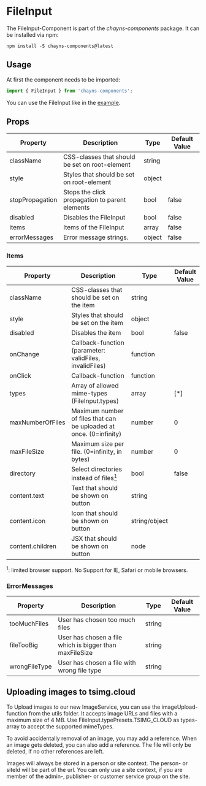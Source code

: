 # FileInput #

The FileInput-Component is part of the *chayns-components* package. It can be installed via npm:

    npm install -S chayns-components@latest


## Usage ##

At first the component needs to be imported:

```jsx harmony
import { FileInput } from 'chayns-components';
```

You can use the FileInput like in the [example](https://github.com/TobitSoftware/chayns-components/blob/master/examples/react-chayns-file_input/Example.jsx).


## Props ##
| Property          | Description                                                                | Type          | Default Value |
|-------------------|----------------------------------------------------------------------------|---------------|---------------|
| className         | CSS-classes that should be set on root-element                             | string        |               |
| style             | Styles that should be set on root-element                                  | object        |               |
| stopPropagation   | Stops the click propagation to parent elements                             | bool          | false         |
| disabled          | Disables the FileInput                                                     | bool          | false         |
| items             | Items of the FileInput                                                     | array         | false         |
| errorMessages     | Error message strings.                                                     | object        | false         |

### Items ###
| Property          | Description                                                                | Type          | Default Value |
|-------------------|----------------------------------------------------------------------------|---------------|---------------|
| className         | CSS-classes that should be set on the item                                 | string        |               |
| style             | Styles that should be set on the item                                      | object        |               |
| disabled          | Disables the item                                                          | bool          | false         |
| onChange          | Callback-function (parameter: validFiles, invalidFiles)                    | function      |               |
| onClick           | Callback-function                                                          | function      |               |
| types             | Array of allowed mime-types (FileInput.types)                              | array         | [*]           |
| maxNumberOfFiles  | Maximum number of files that can be uploaded at once. (0=infinity)         | number        | 0             |
| maxFileSize       | Maximum size per file. (0=infinity, in bytes)                              | number        | 0             |
| directory         | Select directories instead of files<a href="#directory"><sup>1</sup></a>                                    | bool          | false         |
| content.text      | Text that should be shown on button                                        | string        |               |
| content.icon      | Icon that should be shown on button                                        | string/object |               |
| content.children  | JSX that should be shown on button                                         | node          |               |

<sup id="directory">1</sup>: limited browser support. No Support for IE, Safari or mobile browsers.

### ErrorMessages ###
| Property          | Description                                                                | Type          | Default Value |
|-------------------|----------------------------------------------------------------------------|---------------|---------------|
| tooMuchFiles      | User has chosen too much files                                             | string        |               |
| fileTooBig        | User has chosen a file which is bigger than maxFileSize                    | string        |               |
| wrongFileType     | User has chosen a file with wrong file type                                | string        |               |

## Uploading images to tsimg.cloud ##
To Upload images to our new ImageService, you can use the imageUpload-function from the utils folder. It accepts image URLs and files with a maximum size of 4 MB. Use FileInput.typePresets.TSIMG_CLOUD as types-array to accept the supported mimeTypes.

To avoid accidentally removal of an image, you may add a reference. When an image gets deleted, you can also add a reference. The file will only be deleted, if no other references are left.

Images will always be stored in a person or site context. The person- or siteId will be part of the url. You can only use a site context, if you are member of the admin-, publisher- or customer service group on the site.

